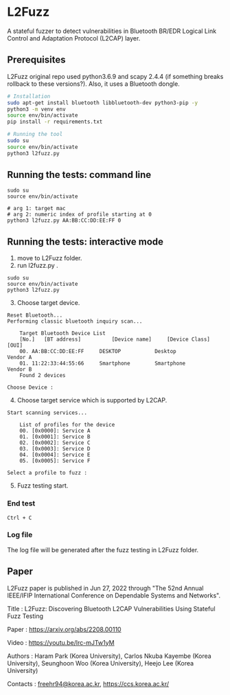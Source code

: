 # L2Fuzz

A stateful fuzzer to detect vulnerabilities in Bluetooth BR/EDR Logical Link Control and Adaptation Protocol (L2CAP) layer.


## Prerequisites

L2Fuzz original repo used python3.6.9 and scapy 2.4.4 (if something breaks rollback to these versions?). Also, it uses a Bluetooth dongle.

```bash
# Installation
sudo apt-get install bluetooth libbluetooth-dev python3-pip -y
python3 -m venv env
source env/bin/activate
pip install -r requirements.txt

# Running the tool
sudo su
source env/bin/activate
python3 l2fuzz.py
```

## Running the tests: command line
```
sudo su
source env/bin/activate

# arg 1: target mac
# arg 2: numeric index of profile starting at 0
python3 l2fuzz.py AA:BB:CC:DD:EE:FF 0
```

## Running the tests: interactive mode

1. move to L2Fuzz folder.
2. run l2fuzz.py .
```
sudo su
source env/bin/activate
python3 l2fuzz.py
```
3. Choose target device.
```
Reset Bluetooth...
Performing classic bluetooth inquiry scan...

	Target Bluetooth Device List
	[No.]	[BT address]		  [Device name]		[Device Class]	  	[OUI]
	00.	AA:BB:CC:DD:EE:FF	  DESKTOP       	Desktop   	      	Vendor A
	01.	11:22:33:44:55:66	  Smartphone    	Smartphone	      	Vendor B
	Found 2 devices

Choose Device : 
```
4. Choose target service which is supported by L2CAP.

```
Start scanning services...

	List of profiles for the device
	00. [0x0000]: Service A
	01. [0x0001]: Service B
	02. [0x0002]: Service C
	03. [0x0003]: Service D
	04. [0x0004]: Service E
	05. [0x0005]: Service F
	
Select a profile to fuzz : 
```
5. Fuzz testing start.

### End test

```
Ctrl + C
```

### Log file

The log file will be generated after the fuzz testing in L2Fuzz folder.

## Paper

L2Fuzz paper is published in Jun 27, 2022 through "The 52nd Annual IEEE/IFIP International Conference on Dependable Systems and Networks".

Title : L2Fuzz: Discovering Bluetooth L2CAP Vulnerabilities Using Stateful Fuzz Testing

Paper : https://arxiv.org/abs/2208.00110

Video : https://youtu.be/lrc-mJTw1yM

Authors : Haram Park (Korea University), Carlos Nkuba Kayembe (Korea University), Seunghoon Woo (Korea University), Heejo Lee (Korea University)

Contacts : freehr94@korea.ac.kr, https://ccs.korea.ac.kr/
